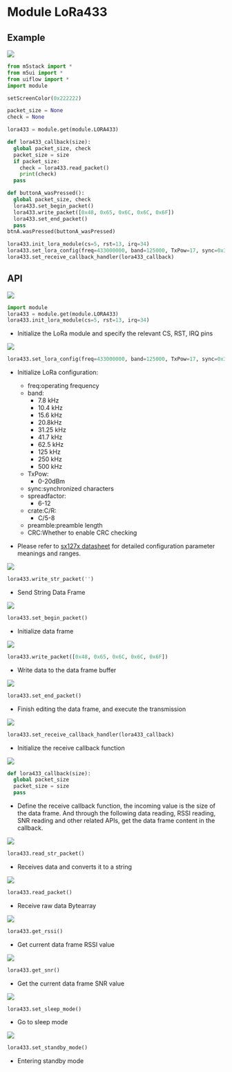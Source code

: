 # Module LoRa433

## Example

<img class="blockly_svg" src="https://m5stack.oss-cn-shenzhen.aliyuncs.com/resource/docs/static/assets/img/uiflow/blockly/modules/lora433/uiflow_block_lora433_example.svg">

```python
from m5stack import *
from m5ui import *
from uiflow import *
import module

setScreenColor(0x222222)

packet_size = None
check = None

lora433 = module.get(module.LORA433)

def lora433_callback(size):
  global packet_size, check
  packet_size = size
  if packet_size:
    check = lora433.read_packet()
    print(check)
  pass

def buttonA_wasPressed():
  global packet_size, check
  lora433.set_begin_packet()
  lora433.write_packet([0x48, 0x65, 0x6C, 0x6C, 0x6F])
  lora433.set_end_packet()
  pass
btnA.wasPressed(buttonA_wasPressed)

lora433.init_lora_module(cs=5, rst=13, irq=34)
lora433.set_lora_config(freq=433000000, band=125000, TxPow=17, sync=0x34, spreadfactor=7, crate=5, preamble=8, CRC=False)
lora433.set_receive_callback_handler(lora433_callback)
```

## API

<img class="blockly_svg" src="https://m5stack.oss-cn-shenzhen.aliyuncs.com/resource/docs/static/assets/img/uiflow/blockly/modules/lora433/uiflow_block_lora433_init.svg">

```python
import module
lora433 = module.get(module.LORA433)
lora433.init_lora_module(cs=5, rst=13, irq=34)
```

- Initialize the LoRa module and specify the relevant CS, RST, IRQ pins


<img class="blockly_svg" src="https://m5stack.oss-cn-shenzhen.aliyuncs.com/resource/docs/static/assets/img/uiflow/blockly/modules/lora433/uiflow_block_lora433_config.svg">

```python
lora433.set_lora_config(freq=433000000, band=125000, TxPow=17, sync=0x34, spreadfactor=7, crate=5, preamble=8, CRC=False)
```

- Initialize LoRa configuration:
  - freq:operating frequency
  - band:
    - 7.8 kHz
    - 10.4 kHz
    - 15.6 kHz
    - 20.8kHz
    - 31.25 kHz
    - 41.7 kHz
    - 62.5 kHz
    - 125 kHz
    - 250 kHz
    - 500 kHz
  - TxPow:
    - 0-20dBm
  - sync:synchronized characters
  - spreadfactor:
    - 6-12
  - crate:C/R:
    - C/5-8
  - preamble:preamble length
  - CRC:Whether to enable CRC checking

- Please refer to [sx127x datasheet](https://m5stack.oss-cn-shenzhen.aliyuncs.com/resource/docs/products/module/Module-LoRa433_V1.1/sx1278.pdf) for detailed configuration parameter meanings and ranges.

<img class="blockly_svg" src="https://m5stack.oss-cn-shenzhen.aliyuncs.com/resource/docs/static/assets/img/uiflow/blockly/modules/lora433/uiflow_block_lora433_print_msg.svg">

```python
lora433.write_str_packet('')
```

- Send String Data Frame


<img class="blockly_svg" src="https://m5stack.oss-cn-shenzhen.aliyuncs.com/resource/docs/static/assets/img/uiflow/blockly/modules/lora433/uiflow_block_lora433_begin_packet.svg">

```python
lora433.set_begin_packet()
```

- Initialize data frame

<img class="blockly_svg" src="https://m5stack.oss-cn-shenzhen.aliyuncs.com/resource/docs/static/assets/img/uiflow/blockly/modules/lora433/uiflow_block_lora433_write_buffer.svg">

```python
lora433.write_packet([0x48, 0x65, 0x6C, 0x6C, 0x6F])
```

- Write data to the data frame buffer

<img class="blockly_svg" src="https://m5stack.oss-cn-shenzhen.aliyuncs.com/resource/docs/static/assets/img/uiflow/blockly/modules/lora433/uiflow_block_lora433_end_packet.svg">

```python
lora433.set_end_packet()
```

- Finish editing the data frame, and execute the transmission


<img class="blockly_svg" src="https://m5stack.oss-cn-shenzhen.aliyuncs.com/resource/docs/static/assets/img/uiflow/blockly/modules/lora433/uiflow_block_lora433_receive_callback.svg">

```python
lora433.set_receive_callback_handler(lora433_callback)
```

- Initialize the receive callback function


<img class="blockly_svg" src="https://m5stack.oss-cn-shenzhen.aliyuncs.com/resource/docs/static/assets/img/uiflow/blockly/modules/lora433/uiflow_block_lora433_callback.svg">

```python
def lora433_callback(size):
  global packet_size
  packet_size = size
  pass
```

- Define the receive callback function, the incoming value is the size of the data frame. And through the following data reading, RSSI reading, SNR reading and other related APIs, get the data frame content in the callback.


<img class="blockly_svg" src="https://m5stack.oss-cn-shenzhen.aliyuncs.com/resource/docs/static/assets/img/uiflow/blockly/modules/lora433/uiflow_block_lora433_message.svg">

```python
lora433.read_str_packet()
```

- Receives data and converts it to a string


<img class="blockly_svg" src="https://m5stack.oss-cn-shenzhen.aliyuncs.com/resource/docs/static/assets/img/uiflow/blockly/modules/lora433/uiflow_block_lora433_read.svg">

```python
lora433.read_packet()
```

- Receive raw data Bytearray


<img class="blockly_svg" src="https://m5stack.oss-cn-shenzhen.aliyuncs.com/resource/docs/static/assets/img/uiflow/blockly/modules/lora433/uiflow_block_lora433_packet_rssi.svg">

```python
lora433.get_rssi()
```

- Get current data frame RSSI value

<img class="blockly_svg" src="https://m5stack.oss-cn-shenzhen.aliyuncs.com/resource/docs/static/assets/img/uiflow/blockly/modules/lora433/uiflow_block_lora433_packet_snr.svg">

```python
lora433.get_snr()
```

- Get the current data frame SNR value


<img class="blockly_svg" src="https://m5stack.oss-cn-shenzhen.aliyuncs.com/resource/docs/static/assets/img/uiflow/blockly/modules/lora433/uiflow_block_lora433_sleep_mode.svg">

```python
lora433.set_sleep_mode()
```

- Go to sleep mode

<img class="blockly_svg" src="https://m5stack.oss-cn-shenzhen.aliyuncs.com/resource/docs/static/assets/img/uiflow/blockly/modules/lora433/uiflow_block_lora433_stand_by_mode.svg">

```python
lora433.set_standby_mode()
```

- Entering standby mode

